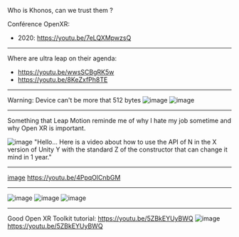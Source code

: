 
Who is Khonos, can we trust them ?


Conférence OpenXR:
- 2020: https://youtu.be/7eLQXMpwzsQ

---------------------------------------

Where are ultra leap on their agenda:
- https://youtu.be/wwsSCBgRK5w
- https://youtu.be/8KeZxfPh8TE


----------------
Warning: Device can't be more that 512 bytes
![image](https://user-images.githubusercontent.com/20149493/174652652-ea3ecb46-2d6b-43aa-b84c-55cd657da595.png)
![image](https://user-images.githubusercontent.com/20149493/174654507-0740152f-f356-453f-b1fc-b6c110559dd6.png)


---------------

Something that Leap Motion reminde me of why I hate my job sometime and why Open XR is important.

![image](https://user-images.githubusercontent.com/20149493/174671690-2ca7360c-357e-490a-b97b-bff2974eb05e.png)
"Hello... Here is a video about how to use the API of N in the X version of Unity Y with the standard Z of the constructor that can change it mind in 1 year."


-----------------

[image](https://user-images.githubusercontent.com/20149493/174672730-b22392a1-bda1-4bb3-a13d-2d13b82e68df.png)
https://youtu.be/4PpqOlCnbGM


-------------------------
![image](https://user-images.githubusercontent.com/20149493/174685080-1e393ec9-3263-46b1-8ef6-c7cf77db8932.png)
![image](https://user-images.githubusercontent.com/20149493/174685125-0778468b-4979-4412-9f0c-63ee3b0263e3.png)
![image](https://user-images.githubusercontent.com/20149493/174685165-fe9e5568-2523-4c19-948b-3974205445c7.png)





------------------------------

Good Open XR Toolkit tutorial: https://youtu.be/5ZBkEYUyBWQ
![image](https://user-images.githubusercontent.com/20149493/174686532-8ddfa693-7d4e-4a4f-820b-9faae4c65287.png)
https://youtu.be/5ZBkEYUyBWQ



